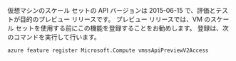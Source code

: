 仮想マシンのスケール セットの API バージョンは 2015-06-15 で、評価とテストが目的のプレビュー リリースです。 プレビュー リリースでは、VM のスケール セットを使用する前にこの機能を登録することをお勧めします。 登録は、次のコマンドを実行して行います。

    azure feature register Microsoft.Compute vmssApiPreviewV2Access


<!--HONumber=Jan17_HO3-->


